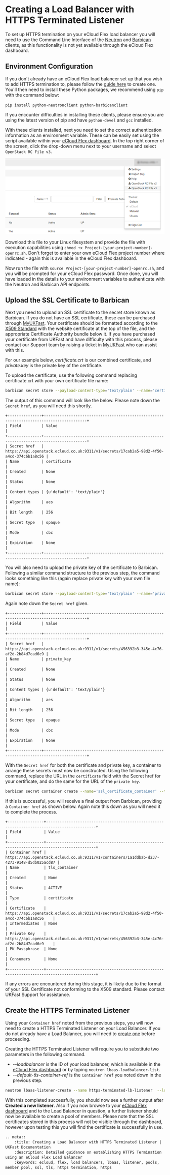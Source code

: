 # Creating a Load Balancer with HTTPS Terminated Listener

To set up HTTPS termination on your eCloud Flex load balancer you will need to use the Command Line Interface of the [Neutron](https://docs.openstack.org/neutron/latest/) and [Barbican](https://docs.openstack.org/barbican/latest/) clients, as this functionality is not yet available through the eCloud Flex dashboard.

## Environment Configuration

If you don't already have an eCloud Flex load balancer set up that you wish to add HTTPS termination to, please follow the [guide here](https://docs.ukfast.co.uk/cloud/flex/resources/lbaas/config_lb_through_interface.html) to create one.  You'll then need to install these Python packages, we recommend using `pip` with the command below:

`pip install python-neutronclient python-barbicanclient`

If you encounter difficulties in installing these clients, please ensure you are using the latest version of pip and have `python-devel` and `gcc` installed.

With these clients installed, next you need to set the correct authentication information as an environment variable. These can be easily set using the script available within your [eCloud Flex dashboard](https://api.openstack.ecloud.co.uk). In the top right corner of the screen, click the drop-down menu next to your username and select `OpenStack RC File v3`.

![Find the OpenStack RC File](../../files/openrcfile.png)

Download this file to your Linux filesystem and provide the file with execution capabilities using `chmod +x Project-[your-project-number]-openrc.sh`. Don't forget to enter your own eCloud Flex project number where indicated - again this is available in the eCloud Flex dashboard.

Now run the file with `source Project-[your-project-number]-openrc.sh`, and you will be prompted for your eCloud Flex password. Once done, you will have loaded in the details to your environment variables to authenticate with the Neutron and Barbican API endpoints.

## Upload the SSL Certificate to Barbican

Next you need to upload an SSL certificate to the secret store known as Barbican. If you do not have an SSL certificate, these can be purchased through [MyUKFast](https://www.ukfast.co.uk/sslcertificate.html).  Your certificate should be formatted according to the [X509 Standard](https://tools.ietf.org/html/rfc5280) with the website certificate at the top of the file, and the appropriate Certificate Authority bundle below it. If you have purchased your certificate from UKFast and have difficulty with this process, please contact our Support team by raising a ticket in [MyUKFast](https://my.ukfast.co.uk/pss/add.php) who can assist with this.

For our example below, *certificate.crt* is our combined certificate, and *private.key* is the private key of the certificate.

To upload the certificate, use the following command replacing certificate.crt with your own certificate file name:

```bash
barbican secret store --payload-content-type='text/plain' --name='certificate' --payload="$(cat certificate.crt)"
```

The output of this command will look like the below. Please note down the `Secret href`, as you will need this shortly.

```console
+---------------+-----------------------------------------------------------------------------------------+
| Field         | Value                                                                                   |
+---------------+-----------------------------------------------------------------------------------------+
| Secret href   | https://api.openstack.ecloud.co.uk:9311/v1/secrets/17cab2a5-98d2-4f50-a4cd-374c6b1a8c56 |
| Name          | certificate                                                                             |
| Created       | None                                                                                    |
| Status        | None                                                                                    |
| Content types | {u'default': 'text/plain'}                                                              |
| Algorithm     | aes                                                                                     |
| Bit length    | 256                                                                                     |
| Secret type   | opaque                                                                                  |
| Mode          | cbc                                                                                     |
| Expiration    | None                                                                                    |
+---------------+-----------------------------------------------------------------------------------------+
```

You will also need to upload the private key of the certificate to Barbican. Following a similar command structure to the previous step, the command looks something like this (again replace private.key with your own file name):

```bash
barbican secret store --payload-content-type='text/plain' --name='private_key' --payload="$(cat private.key)"
```

Again note down the `Secret href` given.

```console
+---------------+-----------------------------------------------------------------------------------------+
| Field         | Value                                                                                   |
+---------------+-----------------------------------------------------------------------------------------+
| Secret href   | https://api.openstack.ecloud.co.uk:9311/v1/secrets/456392b3-345e-4c76-af2d-2b84d7cad6c9 |
| Name          | private_key                                                                             |
| Created       | None                                                                                    |
| Status        | None                                                                                    |
| Content types | {u'default': 'text/plain'}                                                              |
| Algorithm     | aes                                                                                     |
| Bit length    | 256                                                                                     |
| Secret type   | opaque                                                                                  |
| Mode          | cbc                                                                                     |
| Expiration    | None                                                                                    |
+---------------+-----------------------------------------------------------------------------------------+
```

With the `Secret href` for both the certificate and private key, a container to arrange these secrets must now be constructed. Using the following command, replace the URL in the `certificate` field with the Secret href for your certificate, and do the same for the URL of the `private key`.

```bash
barbican secret container create --name='ssl_certificate_container' --type='certificate' --secret="certificate=https://api.openstack.ecloud.co.uk:9311/v1/secrets/17cab2a5-98d2-4f50-a4cd-374c6b1a8c56" --secret="private_key=https://api.openstack.ecloud.co.uk:9311/v1/secrets/456392b3-345e-4c76-af2d-2b84d7cad6c9"
```

If this is successful, you will receive a final output from Barbican, providing a `Container href` as shown below.  Again note this down as you will need it to complete the process.

```console
+----------------+--------------------------------------------------------------------------------------------+
| Field          | Value                                                                                      |
+----------------+--------------------------------------------------------------------------------------------+
| Container href | https://api.openstack.ecloud.co.uk:9311/v1/containers/1a1ddbab-d237-4273-9148-d5db025acd87 |
| Name           | tls_container                                                                              |
| Created        | None                                                                                       |
| Status         | ACTIVE                                                                                     |
| Type           | certificate                                                                                |
| Certificate    | https://api.openstack.ecloud.co.uk:9311/v1/secrets/17cab2a5-98d2-4f50-a4cd-374c6b1a8c56    |
| Intermediates  | None                                                                                       |
| Private Key    | https://api.openstack.ecloud.co.uk:9311/v1/secrets/456392b3-345e-4c76-af2d-2b84d7cad6c9    |
| PK Passphrase  | None                                                                                       |
| Consumers      | None                                                                                       |
+----------------+--------------------------------------------------------------------------------------------+
```

If any errors are encountered during this stage, it is likely due to the format of your SSL Certificate not conforming to the X509 standard.  Please contact UKFast Support for assistance.

## Create the HTTPS Terminated Listener

Using your `Container href` noted from the previous steps, you will now need to create a HTTPS Terminated Listener on your Load Balancer. If you do not already have a Load Balancer, you will need to [create one](/cloud/flex/lbaas/config_lb_through_interface.html) before proceeding.

Creating the HTTPS Terminated Listener will require you to substitute two parameters in the following command.

- *--loadbalancer* is the ID of your load balancer, which is available in the [eCloud Flex dashboard](https://api.openstack.ecloud.co.uk/project/ngloadbalancersv2) or by typing `neutron lbaas-loadbalancer-list`.
- *--default-tls-container-ref* is the `Container href` you noted down in the previous step.

```bash
neutron lbaas-listener-create --name https-terminated-lb-listener  --loadbalancer ba873541-7ed2-4b55-b3f8-9dc6ec3761cd --protocol TERMINATED_HTTPS --protocol-port 443 --default-tls-container-ref  https://api.openstack.ecloud.co.uk:9311/v1/containers/1a1ddbab-d237-4273-9148-d5db025acd87
```

With this completed successfully, you should now see a further output after **Created a new listener**. Also if you now browse to your [eCloud Flex dashboard](https://api.openstack.ecloud.co.uk/project/ngloadbalancersv2) and to the Load Balancer in question, a further listener should now be available to create a pool of members. Please note that the SSL certificates stored in this process will not be visible through the dashboard, however upon testing this you will find the certificate is successfully in use.

```eval_rst
.. meta::
    :title: Creating a Load Balancer with HTTPS Terminated Listener | UKFast Documentation
    :description: Detailed guidance on establishing HTTPS Termination using an eCloud Flex Load Balancer
    :keywords: ecloud, flex, load balancers, lbaas, listener, pools, member pool, ssl, tls, https termination, https
```
